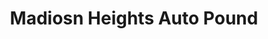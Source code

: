 ---
title: "Madiosn Heights Auto Pound"
url: /madison-heights/madiosn-heights-auto-pound/
shop: Autowerkstatt
---